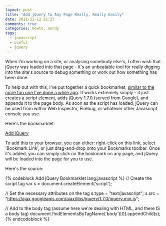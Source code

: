 ```yaml
---
layout: post
title: "Add jQuery to Any Page Really, Really Easily"
date: 2011-11-12 21:27
comments: true
categories: howto, nerdy
tags:
  - javascript
  - useful
  - jquery
---
```


When I'm working on a site, or analysing somebody else's, I often wish that jQuery was loaded into that page - it's an unbeatable tool for really digging into the site's source to debug something or work out how something has been done.

To help out with this, I've put together a quick bookmarket, [similar to the more fun one I've done a while ago](http://blog.joshmcarthur.com/2011/10/20/a-fun-little-bookmarklet/). It works extremely simply - it just creates a script element, adds jQuery 1.7.0 (served from Google), and appends it to the page body. As soon as the script has loaded, jQuery can be used from within Web Inspector, Firebug, or whatever other Javascript console you use.

Here's the bookmarklet:

<a href="javascript:var s=document.createElement('script);s.type='text/javascript';s.src='https://ajax.googleapis.com/ajax/libs/jquery/1.7.0/jquery.min.js';document.findElementsByTagName('body')[0].appendChild(s);">Add jQuery</a>

To add this to your browser, you can either: right-click on this link, select 'Bookmark Link', or just drag-and-drop onto your Bookmarks toolbar. Once it's added, you can simply click on the bookmark on any page, and jQuery will be loaded into the page for you to use. 

Here's the source:

{% codeblock Add jQuery Bookmarklet lang:javascript %}
// Create the script tag
var s = document.createElement('script');

// Set the necessary attributes on the tag
s.type = "text/javascript";
s.src = "https://ajax.googleapis.com/ajax/libs/jquery/1.7.0/jquery.min.js";

// Add to the body tag (assume here we're dealing with HTML, and there IS a body tag)
document.findElementsByTagName('body')[0].appendChild(s);
{% endcodeblock %}
